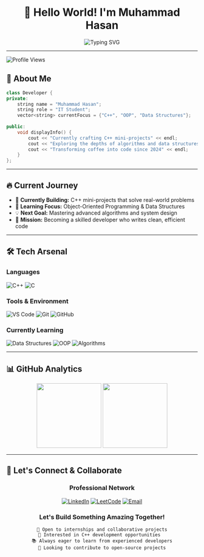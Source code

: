 # <div align="center">👋 Hello World! I'm Muhammad Hasan</div>

<div align="center">
  <img src="https://readme-typing-svg.demolab.com?font=Fira+Code&size=24&duration=3000&pause=1000&color=00D4FF&center=true&vCenter=true&width=600&lines=IT+Student+%7C+Future+Developer;Building+C%2B%2B+Projects;Learning+Data+Structures+%26+OOP;Code+%7C+Learn+%7C+Build+%7C+Repeat" alt="Typing SVG" />
</div>

---

<div>
  <img src="https://komarev.com/ghpvc/?username=muhammad-hasannn&color=00D4FF&style=for-the-badge&label=Profile+Views" alt="Profile Views" />
</div>

## 🚀 About Me

```cpp
class Developer {
private:
    string name = "Muhammad Hasan";
    string role = "IT Student";
    vector<string> currentFocus = {"C++", "OOP", "Data Structures"};
        
public:
    void displayInfo() {
        cout << "Currently crafting C++ mini-projects" << endl;
        cout << "Exploring the depths of algorithms and data structures" << endl;
        cout << "Transforming coffee into code since 2024" << endl;
    }
};
```

---

## 🔥 Current Journey

- 🔭 **Currently Building:** C++ mini-projects that solve real-world problems
- 🌱 **Learning Focus:** Object-Oriented Programming & Data Structures
- 💡 **Next Goal:** Mastering advanced algorithms and system design
- 🎯 **Mission:** Becoming a skilled developer who writes clean, efficient code

---

## 🛠️ Tech Arsenal

<div>

### Languages
![C++](https://img.shields.io/badge/C%2B%2B-00599C?style=for-the-badge&logo=c%2B%2B&logoColor=white)
![C](https://img.shields.io/badge/C-00599C?style=for-the-badge&logo=c&logoColor=white)

### Tools & Environment
![VS Code](https://img.shields.io/badge/VS%20Code-007ACC?style=for-the-badge&logo=visual-studio-code&logoColor=white)
![Git](https://img.shields.io/badge/Git-F05032?style=for-the-badge&logo=git&logoColor=white)
![GitHub](https://img.shields.io/badge/GitHub-181717?style=for-the-badge&logo=github&logoColor=white)

### Currently Learning
![Data Structures](https://img.shields.io/badge/Data%20Structures-FF6B6B?style=for-the-badge&logo=data:image/svg+xml;base64,PHN2ZyB3aWR0aD0iMjQiIGhlaWdodD0iMjQiIHZpZXdCb3g9IjAgMCAyNCAyNCIgZmlsbD0ibm9uZSIgeG1sbnM9Imh0dHA6Ly93d3cudzMub3JnLzIwMDAvc3ZnIj4KPHBhdGggZD0iTTEyIDJMMTMuMDkgOC4yNkwyMCA5TDEzLjA5IDE1Ljc0TDEyIDIyTDEwLjkxIDE1Ljc0TDQgOUwxMC45MSA4LjI2TDEyIDJaIiBmaWxsPSJ3aGl0ZSIvPgo8L3N2Zz4K&logoColor=white)
![OOP](https://img.shields.io/badge/OOP-4ECDC4?style=for-the-badge&logo=data:image/svg+xml;base64,PHN2ZyB3aWR0aD0iMjQiIGhlaWdodD0iMjQiIHZpZXdCb3g9IjAgMCAyNCAyNCIgZmlsbD0ibm9uZSIgeG1sbnM9Imh0dHA6Ly93d3cudzMub3JnLzIwMDAvc3ZnIj4KPHBhdGggZD0iTTEyIDJMMTMuMDkgOC4yNkwyMCA5TDEzLjA5IDE1Ljc0TDEyIDIyTDEwLjkxIDE1Ljc0TDQgOUwxMC45MSA4LjI2TDEyIDJaIiBmaWxsPSJ3aGl0ZSIvPgo8L3N2Zz4K&logoColor=white)
![Algorithms](https://img.shields.io/badge/Algorithms-45B7D1?style=for-the-badge&logo=data:image/svg+xml;base64,PHN2ZyB3aWR0aD0iMjQiIGhlaWdodD0iMjQiIHZpZXdCb3g9IjAgMCAyNCAyNCIgZmlsbD0ibm9uZSIgeG1sbnM9Imh0dHA6Ly93d3cudzMub3JnLzIwMDAvc3ZnIj4KPHBhdGggZD0iTTEyIDJMMTMuMDkgOC4yNkwyMCA5TDEzLjA5IDE1Ljc0TDEyIDIyTDEwLjkxIDE1Ljc0TDQgOUwxMC45MSA4LjI2TDEyIDJaIiBmaWxsPSJ3aGl0ZSIvPgo8L3N2Zz4K&logoColor=white)

</div>

---

## 📊 GitHub Analytics

<div align="center">
  <img height="170em" src="https://github-readme-stats.vercel.app/api?username=muhammad-hasannn&show_icons=true&theme=tokyonight&hide_border=true&custom_title=GitHub%20Stats"/>
  <img height="170em" src="https://github-readme-stats.vercel.app/api/top-langs/?username=muhammad-hasannn&layout=compact&langs_count=8&theme=tokyonight&hide_border=true&card_width=380"/>
</div>

---

## 🤝 Let's Connect & Collaborate

<div align="center">

### Professional Network
[![LinkedIn](https://img.shields.io/badge/LinkedIn-0077B5?style=for-the-badge&logo=linkedin&logoColor=white)](https://www.linkedin.com/in/muhammad-hasannn/)
[![LeetCode](https://img.shields.io/badge/LeetCode-FFA116?style=for-the-badge&logo=leetcode&logoColor=black)](https://leetcode.com/u/muhammad-hasannn/)
[![Email](https://img.shields.io/badge/Email-D14836?style=for-the-badge&logo=gmail&logoColor=white)](mailto:muhammad.hasann845@gmail.com)

### Let's Build Something Amazing Together!
```
💼 Open to internships and collaborative projects
🚀 Interested in C++ development opportunities  
📚 Always eager to learn from experienced developers
🌟 Looking to contribute to open-source projects
```

</div>
